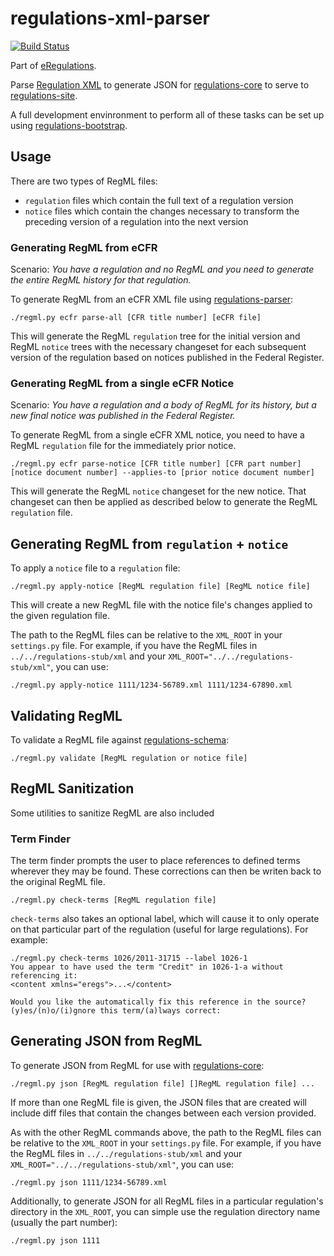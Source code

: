 # regulations-xml-parser

[![Build Status](https://travis-ci.org/cfpb/regulations-xml-parser.svg)](https://travis-ci.org/cfpb/regulations-xml-parser)

Part of [eRegulations](http://eregs.github.io/eRegulations/). 

Parse [Regulation XML](https://github.com/cfpb/regulations-schema) to
generate JSON for [regulations-core](https://github.com/cfpb/regulations-core)
to serve to [regulations-site](https://github.com/cfpb/regulations-site).

A full development envinronment to perform all of these tasks can be set up using [regulations-bootstrap](https://github.com/cfpb/regulations-bootstrap).

## Usage

There are two types of RegML files:

- `regulation` files which contain the full text of a regulation version
- `notice` files which contain the changes necessary to transform the
  preceding version of a regulation into the next version

### Generating RegML from eCFR

Scenario: *You have a regulation and no RegML and you need to generate 
the entire RegML history for that regulation.*

To generate RegML from an eCFR XML file using
 [regulations-parser](https://github.com/cfpb/regulations-parser):

```shell
./regml.py ecfr parse-all [CFR title number] [eCFR file]
```

This will generate the RegML `regulation` tree for the initial version
and RegML `notice` trees with the necessary changeset for each
subsequent version of the regulation based on notices published in the 
Federal Register.

### Generating RegML from a single eCFR Notice

Scenario: *You have a regulation and a body of RegML for its history, 
but a new final notice was published in the Federal Register.*

To generate RegML from a single eCFR XML notice, you need to have a 
RegML `regulation` file for the immediately prior notice. 

```shell
./regml.py ecfr parse-notice [CFR title number] [CFR part number] [notice document number] --applies-to [prior notice document number]
```

This will generate the RegML `notice` changeset for the new notice. 
That changeset can then be applied as described below to generate the 
RegML `regulation` file.

## Generating RegML from `regulation` + `notice`


To apply a `notice` file to a `regulation` file:

```shell
./regml.py apply-notice [RegML regulation file] [RegML notice file]
```

This will create a new RegML file with the notice file's changes applied
to the given regulation file.

The path to the RegML files can be relative to the `XML_ROOT` in your
`settings.py` file. For example, if you have the RegML files in
`../../regulations-stub/xml` and your
`XML_ROOT="../../regulations-stub/xml"`, you can use:

```
./regml.py apply-notice 1111/1234-56789.xml 1111/1234-67890.xml
```

## Validating RegML

To validate a RegML file against
[regulations-schema](https://github.com/cfpb/regulations-schema):

```shell
./regml.py validate [RegML regulation or notice file]
```

## RegML Sanitization

Some utilities to sanitize RegML are also included


### Term Finder

The term finder prompts the user to place references to defined terms
wherever they may be found. These corrections can then be writen back to
the original RegML file.

```shell
./regml.py check-terms [RegML regulation file]
```

`check-terms` also takes an optional label, which will cause it to only
operate on that particular part of the regulation (useful for large
regulations). For example:

```
./regml.py check-terms 1026/2011-31715 --label 1026-1
You appear to have used the term "Credit" in 1026-1-a without referencing it:
<content xmlns="eregs">...</content>

Would you like the automatically fix this reference in the source?
(y)es/(n)o/(i)gnore this term/(a)lways correct:
```

## Generating JSON from RegML

To generate JSON from RegML for use with
[regulations-core](https://github.com/cfpb/regulations-core):

```shell
./regml.py json [RegML regulation file] []RegML regulation file] ...
```

If more than one RegML file is given, the JSON files that are created
will include diff files that contain the changes between each version
provided.

As with the other RegML commands above, the path to the RegML files
can be relative to the `XML_ROOT` in your `settings.py` file.
For example, if you have the RegML files in
`../../regulations-stub/xml` and your
`XML_ROOT="../../regulations-stub/xml"`, you can use:

```
./regml.py json 1111/1234-56789.xml
```

Additionally, to generate JSON for all RegML files in a particular
regulation's directory in the `XML_ROOT`, you can simple use the
regulation directory name (usually the part number):

```
./regml.py json 1111
```
